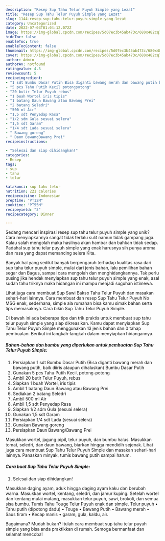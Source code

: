 ```yaml
---
description: "Resep Sup Tahu Telur Puyuh Simple yang Lezat"
title: "Resep Sup Tahu Telur Puyuh Simple yang Lezat"
slug: 1144-resep-sup-tahu-telur-puyuh-simple-yang-lezat
category: Uncategorized
date: 2022-07-03T01:04:12.072Z
image: https://img-global.cpcdn.com/recipes/5d07ec3b45ab473c/680x482cq70/sup-tahu-telur-puyuh-simple-foto-resep-utama.jpg
hideToc: false
enableToc: true
enableTocContent: false
thumbnail: https://img-global.cpcdn.com/recipes/5d07ec3b45ab473c/680x482cq70/sup-tahu-telur-puyuh-simple-foto-resep-utama.jpg
cover: https://img-global.cpcdn.com/recipes/5d07ec3b45ab473c/680x482cq70/sup-tahu-telur-puyuh-simple-foto-resep-utama.jpg
author: Admin
authorAv: notfound
ratingvalue: 4.3
reviewcount: 5
recipeingredient:
- "1 sdt Bumbu Dasar Putih Bisa diganti bawang merah dan bawang putih baik diiris ataupun dihaluskan                      Bumbu Dasar Putih"
- "5 pcs Tahu Putih Kecil potongpotong"
- "20 butir Telur Puyuh rebus"
- "1 buah Wortel iris tipis"
- "1 batang Daun Bawang atau Bawang Prei"
- "2 batang Seledri"
- "500 ml Air"
- "1,5 sdt Penyedap Rasa"
- "1/2 sdm Gula sesuai selera"
- "1,5 sdt Garam"
- "1/4 sdt Lada sesuai selera"
- " Bawang goreng"
- " Daun BawangBawang Prei"
recipeinstructions:

- "Selesai dan siap dihidangkan!"
categories:
- Resep
tags:
- sup
- tahu
- telur

katakunci: sup tahu telur 
nutrition: 221 calories
recipecuisine: Indonesian
preptime: "PT12M"
cooktime: "PT55M"
recipeyield: "3"
recipecategory: Dinner

---
```





Sedang mencari inspirasi resep sup tahu telur puyuh simple yang unik? Cara menyiapkannya sangat tidak terlalu sulit namun tidak gampang juga. Kalau salah mengolah maka hasilnya akan hambar dan bahkan tidak sedap. Padahal sup tahu telur puyuh simple yang enak harusnya sih punya aroma dan rasa yang dapat memancing selera Kita.





Banyak hal yang sedikit banyak berpengaruh terhadap kualitas rasa dari sup tahu telur puyuh simple, mulai dari jenis bahan, lalu pemilihan bahan segar dan Bagus, sampai cara mengolah dan menghidangkannya. Tak perlu pusing jika hendak menyiapkan sup tahu telur puyuh simple yang enak,      asal sudah tahu triknya maka hidangan ini mampu menjadi suguhan istimewa.














Lihat juga cara membuat Sup Sawi Bakso Tahu Telur Puyuh dan masakan sehari-hari lainnya. Cara membuat dan resep Sup Tahu Telur Puyuh No MSG enak, sederhana, simple ala rumahan bisa kamu simak bahan serta tips memasaknya. Cara bikin Sup Tahu Telur Puyuh Simple.






Di bawah ini ada beberapa tips dan trik praktis untuk membuat sup tahu telur puyuh simple yang siap dikreasikan. Kamu dapat menyiapkan Sup Tahu Telur Puyuh Simple menggunakan 13 jenis bahan dan 0 tahap pembuatan. Berikut ini langkah-langkah dalam menyiapkan hidangannya.

<!--inarticleads1-->

##### Bahan-bahan dan bumbu yang diperlukan untuk pembuatan Sup Tahu Telur Puyuh Simple:

1. Persiapkan 1 sdt Bumbu Dasar Putih (Bisa diganti bawang merah dan bawang putih, baik diiris ataupun dihaluskan)                      Bumbu Dasar Putih
1. Gunakan 5 pcs Tahu Putih Kecil, potong-potong
1. Ambil 20 butir Telur Puyuh, rebus
1. Siapkan 1 buah Wortel, iris tipis
1. Ambil 1 batang Daun Bawang atau Bawang Prei
1. Sediakan 2 batang Seledri
1. Ambil 500 ml Air
1. Ambil 1,5 sdt Penyedap Rasa
1. Siapkan 1/2 sdm Gula (sesuai selera)
1. Gunakan 1,5 sdt Garam
1. Persiapkan 1/4 sdt Lada (sesuai selera)
1. Gunakan  Bawang goreng
1. Persiapkan  Daun Bawang/Bawang Prei


Masukkan wortel, jagung pipil, telur puyuh, dan bumbu halus. Masukkan tomat, seledri, dan daun bawang, biarkan hingga mendidih sejenak. Lihat juga cara membuat Sup Tahu Telur Puyuh Simple dan masakan sehari-hari lainnya. Panaskan minyak, tumis bawang putih sampai harum. 

<!--inarticleads2-->

##### Cara buat Sup Tahu Telur Puyuh Simple:


1. Selesai dan siap dihidangkan!

Masukkan daging ayam, aduk hingga daging ayam kaku dan berubah warna. Masukkan wortel, kentang, seledri, dan jamur kuping. Setelah wortel dan kentang mulai matang, masukkan telur puyuh, sawi, brokoli, dan semua sisa bumbu. Tumis Tahu Touge Telur Puyuh enak dan simple. Telur puyuh • Tahu putih (dipotong dadu) • Touge • Bawang Putih • Bawang merah • Saus tiram • Kecap manis • garam, gula, kaldu, air. 

Bagaimana? Mudah bukan? Itulah cara membuat sup tahu telur puyuh simple yang bisa anda praktikkan di rumah. Semoga bermanfaat dan selamat mencoba!

